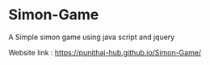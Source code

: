 # Simon-Game
A Simple simon game using java script and jquery

Website link : https://punithaj-hub.github.io/Simon-Game/
